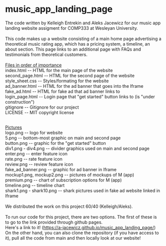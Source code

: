 # music_app_landing_page
The code written by Kelleigh Entrekin and Aleks Jacewicz for our music app landing website assigment for COMP333 at Wesleyan University. 
<br>
<br>
This code makes up a website consisting of a main home page advertising a theoretical music rating app, which has a pricing system, a timeline, an about section. This page links to an additional page with FAQs and testimonials from theoretical customers. 
<br>
<br>
<ins>Files in order of importance</ins> <br>
index.html -- HTML for the main page of the website <br>
second_page.html -- HTML for the second page of the website <br>
style_sheet.css -- Styles/formating for the website <br>
ad_banner.html -- HTML for the ad banner that goes into the Iframe <br>
fake_ad.html -- HTML for fake ad that ad banner links to <br>
login_page.html -- Login page that "get started" button links to (is "under construction")<br>
gitignore -- Gitignore for our project<br>
LICENSE -- MIT copyright license <br>
<br>

<ins>Pictures</ins> <br>
logo.png -- logo for website <br>
5.png -- bottom-most graphic on main and second page<br>
button.png -- graphic for the "get started" button <br>
div1.png - div4.png -- divider graphics used on main and second page<br>
enter.png -- enter feature icon <br>
rate.png -- rate feature icon<br>
review.png -- review feature icon <br>
fake_ad_banner.png -- graphic for ad banner in Iframe<br>
mockup1.png, mockup2.png -- pictures of mockups of M (app)<br>
premium.png -- chart of subscription options for M (app)<br>
timeline.png -- timeline chart<br>
shark1.png - shark10.png -- shark pictures used in fake ad website linked in Iframe<br>
<br>
We distributed the work on this project 60/40 (Kelleigh/Aleks). <br>
<br>
To run our code for this project, there are two options. The first of these is to go to the link provided through github pages. 
<br>
Here's a link to it! (https://a-jacewicz.github.io/music_app_landing_page/)
<br>
On the other hand, you can also clone the repository (if you have access to it), pull all the code from main and then locally look at our website! 

